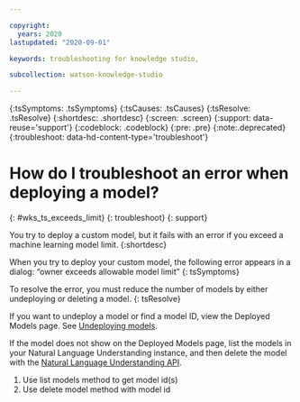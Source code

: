 ```yaml
---

copyright:
  years: 2020
lastupdated: "2020-09-01"

keywords: troubleshooting for knowledge studio, 

subcollection: watson-knowledge-studio

---
```


{:tsSymptoms: .tsSymptoms}
{:tsCauses: .tsCauses}
{:tsResolve: .tsResolve}
{:shortdesc: .shortdesc}
{:screen: .screen}
{:support: data-reuse='support'}
{:codeblock: .codeblock}
{:pre: .pre}
{:note:.deprecated}
{:troubleshoot: data-hd-content-type='troubleshoot'}

<!-- You must add the troubleshoot content type in your attribute definitions AND on a new line under each troubleshooting topic H1 ID. -->

# How do I troubleshoot an error when deploying a model?
{: #wks_ts_exceeds_limit}
{: troubleshoot}
{: support}

You try to deploy a custom model, but it fails with an error if you exceed a machine learning model limit. {:shortdesc}

When you try to deploy your custom model, the following error appears in a dialog: “owner exceeds allowable model limit” 
{: tsSymptoms}

To resolve the error, you must reduce the number of models by either undeploying or deleting a model. 
{: tsResolve}

If you want to undeploy a model or find a model ID, view the Deployed Models page. See [Undeploying models](/docs/watson-knowledge-studio?topic=watson-knowledge-studio-publish-ml#pm-um).

If the model does not show on the Deployed Models page, list the models in your Natural Language Understanding instance, and then delete the model with the [Natural Language Understanding API](/apidocs/natural-language-understanding#deletemodel).

1. Use list models method to get model id(s)
1. Use delete model method with model id

